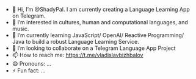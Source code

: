 - 👋 Hi, I’m @ShadyPal. I am currently creating a Language Learning App on Telegram.
- 👀 I’m interested in cultures, human and computational languages, and music.
- 🌱 I’m currently learning JavaScript/ OpenAI/ Reactive Programming/ Java to build a robust Language Learning Service.
- 💞️ I’m looking to collaborate on a Telegram Language App Project
- 📫 How to reach me: https://t.me/vladislavbizhbalov
- 😄 Pronouns: ...
- ⚡ Fun fact: ...

<!---
ShadyPal/ShadyPal is a ✨ special ✨ repository because its `README.md` (this file) appears on your GitHub profile.
You can click the Preview link to take a look at your changes.
--->
